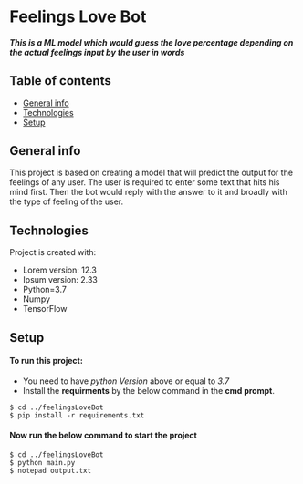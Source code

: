 # Feelings Love Bot
##### This is a ML model which would guess the love percentage depending on the actual feelings input by the user in words

## Table of contents
* [General info](#general-info)
* [Technologies](#technologies)
* [Setup](#setup)

## General info
This project is based on creating a model that will predict the output for the feelings of any user.
The user is required to enter some text that hits his mind first.
Then the bot would reply with the answer to it
and broadly with the type of feeling of the user.
	
## Technologies
Project is created with:
* Lorem version: 12.3
* Ipsum version: 2.33
* Python=3.7
* Numpy
* TensorFlow
	
## Setup
#### To run this project:
* You need to have *python Version* above or equal to *3.7*
* Install the **requirments** by the below command in the **cmd prompt**.

```
$ cd ../feelingsLoveBot
$ pip install -r requirements.txt
```
#### Now run the below command to start the project
```
$ cd ../feelingsLoveBot
$ python main.py
$ notepad output.txt
```
